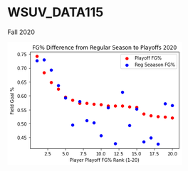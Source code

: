 # WSUV_DATA115
Fall 2020


![Graph](https://raw.githubusercontent.com/maxburchett/WSUV_DATA115/master/Week11_Project_Visual.png)
